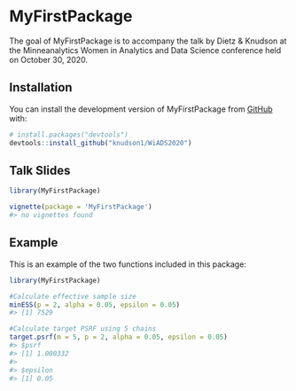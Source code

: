 
<!-- README.md is generated from README.Rmd. Please edit that file -->

# MyFirstPackage

<!-- badges: start -->

<!-- badges: end -->

The goal of MyFirstPackage is to accompany the talk by Dietz & Knudson
at the Minneanalytics Women in Analytics and Data Science conference
held on October 30, 2020.

## Installation

You can install the development version of MyFirstPackage from
[GitHub](https://github.com/) with:

``` r
# install.packages("devtools")
devtools::install_github("knudson1/WiADS2020")
```

## Talk Slides

``` r
library(MyFirstPackage)

vignette(package = 'MyFirstPackage')
#> no vignettes found
```

## Example

This is an example of the two functions included in this package:

``` r
library(MyFirstPackage)

#Calculate effective sample size
minESS(p = 2, alpha = 0.05, epsilon = 0.05)
#> [1] 7529

#Calculate target PSRF using 5 chains
target.psrf(m = 5, p = 2, alpha = 0.05, epsilon = 0.05)
#> $psrf
#> [1] 1.000332
#> 
#> $epsilon
#> [1] 0.05
```
